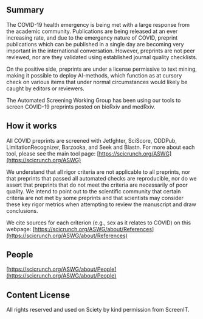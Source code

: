 ## Summary

The COVID-19 health emergency is being met with a large response from the academic community. Publications are being released at an ever increasing rate, and due to the emergency nature of COVID, preprint publications which can be published in a single day are becoming very important in the international conversation. However, preprints are not peer reviewed, nor are they validated using established journal quality checklists. 

On the positive side, preprints are under a license permissive to text mining, making it possible to deploy AI-methods, which function as at cursory check on various items that under normal circumstances would likely be caught by editors or reviewers. 

The Automated Screening Working Group has been using our tools to screen COVID-19 preprints posted on bioRxiv and medRxiv.

## How it works

All COVID preprints are screened with Jetfghter, SciScore, ODDPub, LimitationRecognizer, Barzooka, and Seek and Blastn. For more about each tool, please see the main tool page: [https://scicrunch.org/ASWG](https://scicrunch.org/ASWG)

We understand that all rigor criteria are not applicable to all preprints, nor that preprints that passed all automated checks are reproducible, nor do we assert that preprints that do not meet the criteria are necessarily of poor quality. We intend to point out to the scientific community that certain criteria are not met by some preprints and that scientists may consider these key rigor metrics when attempting to review the manuscript and draw conclusions.

We cite sources for each criterion (e.g., sex as it relates to COVID) on this webpage:
[https://scicrunch.org/ASWG/about/References](https://scicrunch.org/ASWG/about/References)

## People

[https://scicrunch.org/ASWG/about/People](https://scicrunch.org/ASWG/about/People)

## Content License

All rights reserved and used on Sciety by kind permission from ScreenIT.

